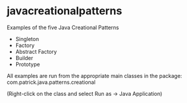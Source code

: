 # javacreationalpatterns
Examples of the five Java Creational Patterns

- Singleton
- Factory
- Abstract Factory
- Builder
- Prototype

All examples are run from the appropriate main classes in the package:
com.patrick.java.patterns.creational

(Right-click on the class and select Run as -> Java Application)

